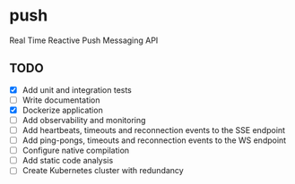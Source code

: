 # push
Real Time Reactive Push Messaging API

## TODO
* [X] Add unit and integration tests
* [ ] Write documentation
* [X] Dockerize application
* [ ] Add observability and monitoring
* [ ] Add heartbeats, timeouts and reconnection events to the SSE endpoint
* [ ] Add ping-pongs, timeouts and reconnection events to the WS endpoint
* [ ] Configure native compilation
* [ ] Add static code analysis
* [ ] Create Kubernetes cluster with redundancy
